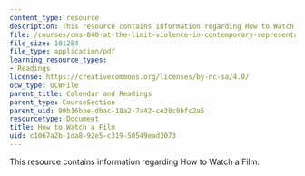 ```yaml
---
content_type: resource
description: This resource contains information regarding How to Watch a Film.
file: /courses/cms-840-at-the-limit-violence-in-contemporary-representation-fall-2013/c1067a2b1da892e5c31950549ead3073_MITCMS_840F13_HwtoWtchaFlm.pdf
file_size: 101284
file_type: application/pdf
learning_resource_types:
- Readings
license: https://creativecommons.org/licenses/by-nc-sa/4.0/
ocw_type: OCWFile
parent_title: Calendar and Readings
parent_type: CourseSection
parent_uid: 99b16bae-dbac-18a2-7a42-ce38c8bfc2a5
resourcetype: Document
title: How to Watch a Film
uid: c1067a2b-1da8-92e5-c319-50549ead3073
---
```

This resource contains information regarding How to Watch a Film.